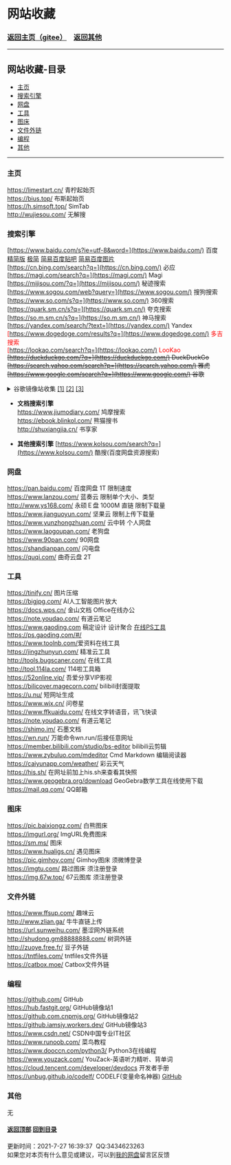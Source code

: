 # <span id="title">网站收藏</span>

### <span id="begin">[返回主页](https://xkk1.github.io/)[（gitee）](https://xkk2.gitee.io/)&emsp;[返回其他](https://xkk1.github.io/other/)</span>

---

## <span id="content">网站收藏-目录</span>
+ [主页](#主页)
+ [搜索引擎](#搜索引擎)
+ [网盘](#网盘)
+ [工具](#tool)
+ [图床](#图床)
+ [文件外链](#文件外链)
+ [编程](#program)
+ [其他](#other)

---

### <span id="主页">主页</span>
<https://limestart.cn/> 青柠起始页<!--<https://a.maorx.cn/>-->  
<https://bius.top/> 布斯起始页  
<https://h.simsoft.top/> SimTab  
<http://wujiesou.com/> 无解搜  

### <span id="搜索引擎">搜索引擎</span>
[https://www.baidu.com/s?ie=utf-8&word=](https://www.baidu.com/) 百度 [精简版](https://m.baidu.com/?pu=sz@1321_480) [极简](https://m.baidu.com/?pu=sz@1330_640) [简易百度贴吧](https://tieba.baidu.com/mo/q---64659F94BB1F8A1C07A4FA3FFF91F6A0:FG=1-,sz@176_208-1-1-0--2/m) [简易百度图片](https://image.baidu.com/search/wisemidresult?word=%E7%99%BE%E5%BA%A6&tn=wisemidresult)  
[https://cn.bing.com/search?q=](https://cn.bing.com/) 必应  
[https://magi.com/search?q=](https://magi.com/) Magi  
[https://mijisou.com/?q=](https://mijisou.com/) 秘迹搜索  
[https://www.sogou.com/web?query=](https://www.sogou.com/) 搜狗搜索  
[https://www.so.com/s?q=](https://www.so.com/) 360搜索  
[https://quark.sm.cn/s?q=](https://quark.sm.cn/) 夸克搜索  
[https://so.m.sm.cn/s?q=](https://so.m.sm.cn/) 神马搜索  
[https://yandex.com/search/?text=](https://yandex.com/) Yandex   
<font color="red">
[https://www.dogedoge.com/results?q=](https://www.dogedoge.com/) 多吉搜索   
[https://lookao.com/search?q=](https://lookao.com/) LooKao  
</font> 
~~[https://duckduckgo.com/?q=](https://duckduckgo.com/) DuckDuckGo~~  
~~[https://search.yahoo.com/search?p=](https://search.yahoo.com/) 雅虎~~  
~~[https://www.google.com/search?q=](https://www.google.com/) 谷歌~~  
<details>
<summary>
谷歌镜像站收集 <a href="https://www.library.ac.cn/" target="_blank">[1]</a> <a href="https://jia110.github.io/" target="_blank">[2]</a> <a href="https://tool.yovisun.com/gs/" target="_blank">[3]</a>
</summary>
&emsp;&emsp;<a href="https://achelois.shuu.cf/" target="_blank">https://achelois.shuu.cf/search?q=</a> 谷歌镜像站1
<br>
&emsp;&emsp;<a href="https://go-xyz.xyz/" target="_blank">https://go-xyz.xyz/search?q=</a> 谷歌镜像站2
<br>
&emsp;&emsp;<a href="https://diana.shuu.cf/extdomains/www.google.com.hk/" target="_blank">https://diana.shuu.cf/extdomains/www.google.com.hk/search?q=</a> 谷歌镜像站3
<br>
&emsp;&emsp;<a href="https://ceres.shuu.cf/extdomains/www.google.com.hk/" target="_blank">https://ceres.shuu.cf/extdomains/www.google.com.hk/search?q=</a> 谷歌镜像站4
<br>
&emsp;&emsp;<a href="https://mars.shuu.cf/extdomains/www.google.com.hk/" target="_blank">https://mars.shuu.cf/extdomains/www.google.com.hk/search?q=</a> 谷歌镜像站5
<br>
&emsp;&emsp;<a href="https://aiolos.shuu.cf/extdomains/www.google.co.jp/" target="_blank">https://aiolos.shuu.cf/extdomains/www.google.co.jp/search?q=</a> 谷歌镜像站6
<br>
&emsp;&emsp;<a href="http://so.baqkft.top/" target="_blank">http://so.baqkft.top/search?q=</a> 谷歌镜像站7
<br>
&emsp;&emsp;<a href="https://www.google-fix.com/" target="_blank">https://www.google-fix.com/search?q=</a> 谷歌镜像站8
<br>
&emsp;&emsp;<a href="https://v.icmy.cc/" target="_blank">https://v.icmy.cc/</a> 谷歌镜像站9
<br>
&emsp;&emsp;<a href="https://anemoi.shuu.cf/extdomains/www.google.com.sg/" target="_blank">https://anemoi.shuu.cf/extdomains/www.google.com.sg/search?q=</a> 谷歌镜像站10
<br>
&emsp;&emsp;<a href="https://aether.shuu.cf/extdomains/www.google.com.sg/" target="_blank">https://aether.shuu.cf/extdomains/www.google.com.sg/search?q=</a> 谷歌镜像站11
<br>
&emsp;&emsp;<a href="https://alectrona.shuu.cf/extdomains/www.google.co.jp/" target="_blank">https://alectrona.shuu.cf/extdomains/www.google.co.jp/search?q=</a> 谷歌镜像站12
<br>
&emsp;&emsp;<a href="https://juno.shuu.cf/extdomains/www.google.com.hk/" target="_blank">https://juno.shuu.cf/extdomains/www.google.com.hk/search?q=</a> 谷歌镜像站13
<br>
&emsp;&emsp;<a href="https://search.iwiki.uk/extdomains/www.google.com.hk/" target="_blank">https://search.iwiki.uk/extdomains/www.google.com.hk/search?q=</a> 谷歌镜像站14
<br>
&emsp;&emsp;<a href="https://g20.i-research.edu.eu.org/" target="_blank">https://g20.i-research.edu.eu.org/search?q=</a> 谷歌镜像站15
<br>
&emsp;&emsp;<a href="https://g.luoyelusheng.com/" target="_blank">https://g.luoyelusheng.com/</a> 谷歌镜像站16
<br>
&emsp;&emsp;<a href="http://www.google.cn.ua/" target="_blank">http://www.google.cn.ua/search?q=</a> 谷歌镜像站17
<br>
&emsp;&emsp;<a href="https://g3.luciaz.me/" target="_blank">https://g3.luciaz.me/search?q=</a> 谷歌镜像站18 其中一个问发帖量最大的版块，答案为：心灵之约"
<br>
&emsp;&emsp;<a href="https://g.luciaz.me/" target="_blank">https://g.luciaz.me/search?q=</a> 谷歌镜像站19 其中一个问发帖量最大的版块，答案为：心灵之约"
<br>
&emsp;&emsp;<a href="https://so.niostack.com/" target="_blank">https://so.niostack.com/search?q=</a> 谷歌变种1
<br>
&emsp;&emsp;<a href="https://g.vovososo.com/" target="_blank">https://g.vovososo.com/search?q=</a> 谷歌变种2
<br>
&emsp;&emsp;<a href="https://www.sanzhima.com/" target="_blank">https://www.sanzhima.com/search?q=</a> 谷歌变种3
<br>
</details>

- **文档搜索引擎**  
<https://www.jiumodiary.com/> 鸠摩搜索  
<https://ebook.blinkol.com/> 熊猫搜书  
<http://shuxiangjia.cn/> 书享家  

- **其他搜索引擎**
[https://www.kolsou.com/search?q=](https://www.kolsou.com/) 酷搜(百度网盘资源搜索)  

### <span id="网盘">网盘</span>
<https://pan.baidu.com/> 百度网盘 1T 限制速度  
<https://www.lanzou.com/> 蓝奏云 限制单个大小、类型  
<http://www.ys168.com/> 永硕Ｅ盘 1000M 直链 限制下载量  
<https://www.jianguoyun.com/> 坚果云 限制上传下载量  
<https://www.yunzhongzhuan.com/> 云中转 个人网盘  
<https://www.laogoupan.com/> 老狗盘  
<https://www.90pan.com/> 90网盘  
<https://shandianpan.com/> 闪电盘  
<https://quqi.com/> 曲奇云盘 2T  

### <span id="tool">工具</span>
<https://tinify.cn/> 图片压缩  
<https://bigjpg.com/> AI人工智能图片放大  
<https://docs.wps.cn/> 金山文档 Office在线办公  
<https://note.youdao.com/> 有道云笔记  
<https://www.gaoding.com> 稿定设计 设计聚合 [在线PS工具https://ps.gaoding.com/#/](https://ps.gaoding.com/#/)  
<https://www.toolnb.com/>爱资料在线工具  
<https://jingzhunyun.com/> 精准云工具  
<http://tools.bugscaner.com/> 在线工具  
<http://tool.114la.com/> 114啦工具箱  
<https://52online.vip/> 吾爱分享VIP影视  
<https://bilicover.magecorn.com/> bilibili封面提取  
<https://u.nu/> 短网址生成  
<https://www.wjx.cn/> 问卷星  
<https://www.ffkuaidu.com/> 在线文字转语音，讯飞快读  
<https://note.youdao.com/> 有道云笔记  
<https://shimo.im/> 石墨文档  
<https://wn.run/> 万能命令wn.run/后接任意网址  
<https://member.bilibili.com/studio/bs-editor> bilibili云剪辑  
<https://www.zybuluo.com/mdeditor> Cmd Markdown 编辑阅读器  
<https://caiyunapp.com/weather/> 彩云天气  
<https://his.sh/> 在网址前加上his.sh来查看其快照  
<https://www.geogebra.org/download> GeoGebra数学工具在线使用下载  
<https://mail.qq.com/> QQ邮箱  

### <span id="图床">图床</span>
<https://pic.baixiongz.com/> 白熊图床  
<https://imgurl.org/> ImgURL免费图床  
<https://sm.ms/> 图床  
<https://www.hualigs.cn/> 遇见图床  
<https://pic.gimhoy.com/> Gimhoy图床 须微博登录  
<https://imgtu.com/> 路过图床 须注册登录  
<https://img.67w.top/> 67云图库 须注册登录  

### <span id="文件外链">文件外链</span>
<!--<http://up.ly93.cc/> 文件直链平台  -->
<https://www.ffsup.com/> 趣味云  
<http://www.zlian.ga/> 牛牛直链上传  
<https://url.sunweihu.com/> 墨涩网外链系统  
<http://shudong.gm88888888.com/> 树洞外链  
<http://zuoye.free.fr/> 豆子外链  
<https://tntfiles.com/> tntfiles文件外链  
<https://catbox.moe/> Catbox文件外链  

### <span id="program">编程</span>
<https://github.com/> GitHub  
<https://hub.fastgit.org/> GitHub镜像站1  
<https://github.com.cnpmjs.org/> GitHub镜像站2  
<https://github.iamsjy.workers.dev/> GitHub镜像站3  
<https://www.csdn.net/> CSDN中国专业IT社区  
<https://www.runoob.com/> 菜鸟教程  
<https://www.dooccn.com/python3/> Python3在线编程  
<https://www.youzack.com/> YouZack-英语听力精听、背单词  
<https://cloud.tencent.com/developer/devdocs> 开发者手册  
<https://unbug.github.io/codelf/> CODELF(变量命名神器) [GitHub](https://github.com/unbug/codelf)  

### <span id="other">其他</span>
无  

#### [返回顶部](#begin) [回到目录](#content)  
<span id="end">更新时间：2021-7-27 16:39:37&nbsp;&nbsp;QQ:3434623263<br>如果您对本页有什么意见或建议，可以到[我的网盘](http://xiaokuku.ys168.com/)留言区反馈<span>
